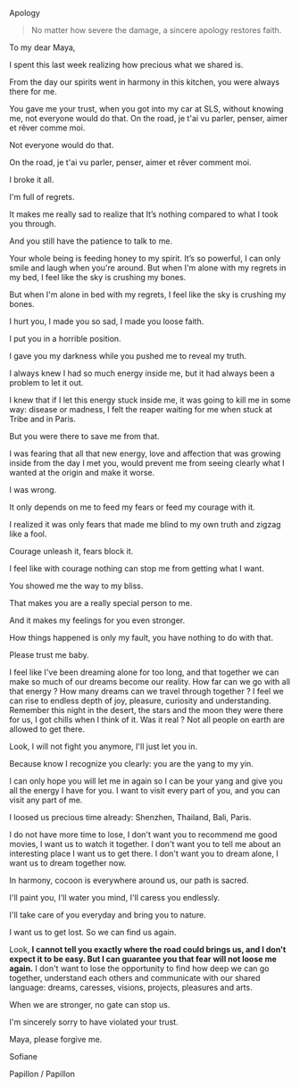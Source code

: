 Apology

> No matter how severe the damage, a sincere apology restores faith.

To my dear Maya,

I spent this last week realizing how precious what we shared is.

From the day our spirits went in harmony in this kitchen, you were always there for me.

You gave me your trust, when you got into my car at SLS, without knowing me, not everyone would do that. On the road, je t'ai vu parler, penser, aimer et rêver comme moi.

Not everyone would do that. 

On the road, je t'ai vu parler, penser, aimer et rêver comment moi.

I broke it all.

I'm full of regrets.

It makes me really sad to realize that It’s nothing compared to what I took you through. 

And you still have the patience to talk to me.

Your whole being is feeding honey to my spirit.  It’s so powerful, I can only smile and laugh when you're around. But when I'm alone with my regrets in my bed, I feel like the sky is crushing my bones.

But when I'm alone in bed with my regrets, I feel like the sky is crushing my bones.

I hurt you, I made you so sad, I made you loose faith.

I put you in a horrible position.

I gave you my darkness while you pushed me to reveal my truth.

I always knew I had so much energy inside me, but it had always been a problem to let it out.

I knew that if I let this energy stuck inside me, it was going to kill me in some way: disease or madness, I felt the reaper waiting for me when stuck at Tribe and in Paris.

But you were there to save me from that.

I was fearing that all that new energy, love and affection that was growing inside from the day I met you, would prevent me from seeing clearly what I wanted at the origin and make it worse. 

I was wrong. 

It only depends on me to feed my fears or feed my courage with it. 

I realized it was only fears that made me blind to my own truth and zigzag like a fool.

Courage unleash it, fears block it.

I feel like with courage nothing can stop me from getting what I want.

You showed me the way to my bliss.

That makes you are a really special person to me. 

And it makes my feelings for you even stronger. 

How things happened is only my fault, you have nothing to do with that.

Please trust me baby.

I feel like I've been dreaming alone for too long, and that together we can make so much of our dreams become our reality. How far can we go with all that energy ? How many dreams can we travel through together ? I feel we can rise to endless depth of joy, pleasure, curiosity and understanding. Remember this night in the desert, the stars and the moon they were there for us, I got chills when I think of it. Was it real ? Not all people on earth are allowed to get there.

Look, I will not fight you anymore, I'll just let you in.

Because know I recognize you clearly: you are the yang to my yin.

I can only hope you will let me in again so I can be your yang and give you all the energy I have for you. I want to visit every part of you, and you can visit any part of me.

I loosed us precious time already: Shenzhen, Thailand, Bali, Paris. 

I do not have more time to lose, I don't want you to recommend me good movies, I want us to watch it together. I don't want you to tell me about an interesting place I want us to get there. I don't want you to dream alone, I want us to dream together now.

In harmony, cocoon is everywhere around us, our path is sacred.

I'll paint you, I'll water you mind, I'll caress you endlessly.

I'll take care of you everyday and bring you to nature.

I want us to get lost. So we can find us again.

Look, **I cannot tell you exactly where the road could brings us, and I don't expect it to be easy. But I can guarantee you that fear will not loose me again.** I don't want to lose the opportunity to find how deep we can go together, understand each others and communicate with our shared language: dreams, caresses, visions, projects, pleasures and arts.

When we are stronger, no gate can stop us.

I'm sincerely sorry to have violated your trust.

Maya, please forgive me.

Sofiane

Papillon / Papillon